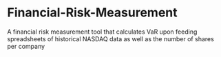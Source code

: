 # Financial-Risk-Measurement
A financial risk measurement tool that calculates VaR upon feeding spreadsheets of historical NASDAQ data as well as the number of shares per company
